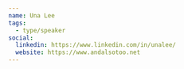 ```yaml
---
name: Una Lee
tags:
  - type/speaker
social:
  linkedin: https://www.linkedin.com/in/unalee/
  website: https://www.andalsotoo.net
---
```


